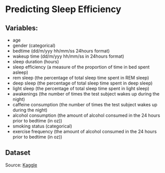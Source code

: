 # Predicting Sleep Efficiency

## Variables:
- age
- gender (categorical)
- bedtime (dd/m/yyy hh/mm/ss 24hours format)
- wakeup time (dd/m/yyy hh/mm/ss in 24hours format)
- sleep duration (hours)
- sleep efficiency (a measure of the proportion of time in bed spent asleep)
- rem sleep (the percentage of total sleep time spent in REM sleep)
- deep sleep (the percentage of total sleep time spent in deep sleep)
- light sleep (the percentage of total sleep time spent in light sleep)
- awakenings (the number of times the test subject wakes up during the night)
- caffeine consumption (the number of times the test subject wakes up during the night)
- alcohol consumption (the amount of alcohol consumed in the 24 hours prior to bedtime (in oz))
- smoking status (categorical)
- exercise frequency (the amount of alcohol consumed in the 24 hours prior to bedtime (in oz))

## Dataset
Source: [Kaggle](https://www.kaggle.com/datasets/equilibriumm/sleep-efficiency)
